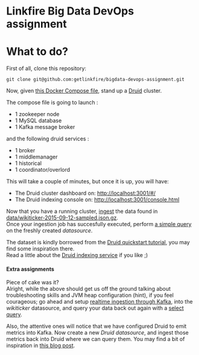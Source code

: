 Linkfire Big Data DevOps assignment
================

What to do?
===========

First of all, clone this repository:

```
git clone git@github.com:getlinkfire/bigdata-devops-assignment.git
```

Now, given [this Docker Compose file](./docker-compose.yml), stand up a [Druid](http://druid.io) cluster.

The compose file is going to launch :

- 1 zookeeper node
- 1 MySQL database
- 1 Kafka message broker

and the following druid services :

- 1 broker
- 1 middlemanager
- 1 historical
- 1 coordinator/overlord

This will take a couple of minutes, but once it is up, you will have:  
- The Druid cluster dashboard on: [http://localhost:3001/#/](http://localhost:3001/#/)
- The Druid indexing console on: [http://localhost:3001/console.html](http://localhost:3001/console.html)

Now that you have a running cluster, [ingest](wikiticker-index.json) the data found in [data/wikiticker-2015-09-12-sampled.json.gz](data/wikiticker-2015-09-12-sampled.json.gz).  
Once your ingestion job has succesfully executed, perform [a simple query](wikiticker-top-pages.json) on the freshly created *datasource*.

The dataset is kindly borrowed from the [Druid quickstart tutorial](http://druid.io/docs/0.12.1/tutorials/quickstart.html), you may find some inspiration there.  
Read a little about the [Druid indexing service](http://druid.io/docs/0.12.1/design/indexing-service.html) if you like ;)

#### Extra assignments
Piece of cake was it?  
Alright, while the above should get us off the ground talking about troubleshooting skills and JVM heap configuration (hint), if you feel courageous; go ahead and setup [realtime ingestion through Kafka](http://druid.io/docs/0.12.1/development/extensions-core/kafka-ingestion.html), into the *wikiticker* datasource, and query your data back out again with a [select query](http://druid.io/docs/0.12.1/querying/select-query.html).  

Also, the attentive ones will notice that we have configured Druid to emit metrics into Kafka. Now create a new *Druid datasource*, and ingest those metrics back into Druid where we can query them. You may find a bit of inspiration in [this blog post](https://metamarkets.com/2015/dogfooding-with-druid-samza-and-kafka-metametrics-at-metamarkets/).
